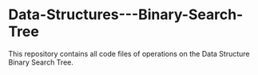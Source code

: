 # Data-Structures---Binary-Search-Tree
This repository contains all code files of operations on the Data Structure Binary Search Tree.
